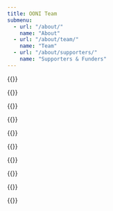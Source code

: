 ```yaml
---
title: OONI Team
submenu:
  - url: "/about/"
    name: "About"
  - url: "/about/team/"
    name: "Team"
  - url: "/about/supporters/"
    name: "Supporters & Funders"
---
```


{{<team-listing>}}

{{<team-member name="Arturo Filastò" role="Founder & Chief Architect" email="arturo@ooni.org" pgpkey="67EF3966509986E96ACEE84E5D67CD18702287F4" twitter="hellais" img="images/arturo.jpg">}}

{{<team-member name="Maria Xynou" role="Research & Partnerships Director" email="maria@ooni.org" pgpkey="2DC8AFB6CA11B5521081FBDE2131B3BE70CA417E" twitter="agrabeli_" img="images/maria.jpg">}}

{{<team-member name="Jessie Bonisteel" role="Project Manager" email="jessie@ooni.org" img="images/jessie.jpg">}}

{{<team-member name="Simone Basso" role="Senior Research Engineer" email="simone@ooni.org" pgpkey="738877AA6C829F26A431C5F480B691277733D95B" twitter="bassosimone" img="images/simone.jpg">}}

{{<team-member name="Norbel Ambanumben" role="Mobile Developer" email="norbel@ooni.org" pgpkey="faf82a0736b1982f0de199efd312778944f4bb11" img="images/norbel.jpg">}}

{{<team-member name="Maja Komel" role="Frontend Engineer" email="maja@ooni.org" pgpkey="A22363F51398A95B593F94C8231F093C7F5D7A45">}}

{{<team-member name="Elizaveta Yachmeneva" role="Community Coordinator" email="elizaveta@ooni.org" pgpkey="0419a8e327f6a7ff3ce5099a5be5b99b31b45a4f" twitter="elyachmeneva" img="images/elizaveta.jpg">}}

{{<team-member name="Roberta Giassetti" role="Finance and Administration Advisor" email="roberta@ooni.org" img="images/roberta.jpg" >}}

{{</team-listing>}}

